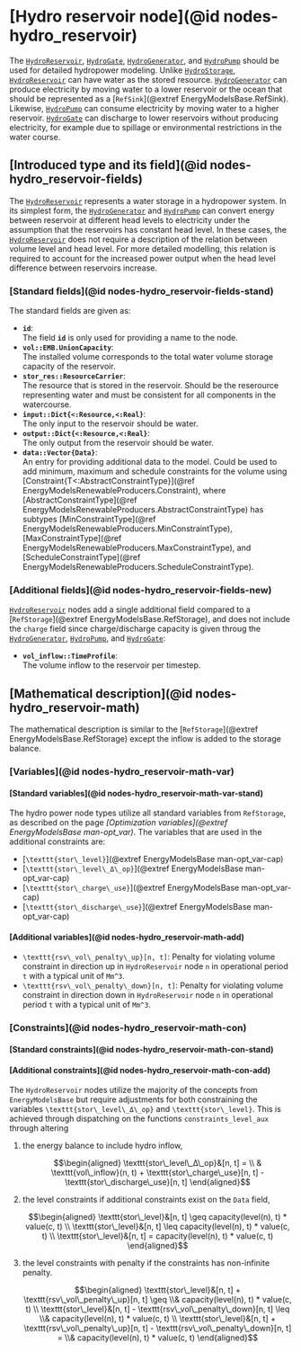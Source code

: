 # [Hydro reservoir node](@id nodes-hydro_reservoir)

The [`HydroReservoir`](@ref), [`HydroGate`](@ref), [`HydroGenerator`](@ref), and [`HydroPump`](@ref) should be used for detailed hydropower modeling.
Unlike [`HydroStorage`](@ref), [`HydroReservoir`](@ref) can have water as the stored resource.
[`HydroGenerator`](@ref) can produce electricity by moving water to a lower reservoir or the ocean that should be represented as a [`RefSink`](@extref EnergyModelsBase.RefSink).
Likewise, [`HydroPump`](@ref) can consume electricity by moving water to a higher reservoir.
[`HydroGate`](@ref) can discharge to lower reservoirs without producing electricity, for example due to spillage or environmental restrictions in the water course.

## [Introduced type and its field](@id nodes-hydro_reservoir-fields)
The [`HydroReservoir`](@ref) represents a water storage in a hydropower system. In its simplest form, the [`HydroGenerator`](@ref) and [`HydroPump`](@ref) can convert energy between reservoir at different head levels to electricity under the assumption that the reservoirs has constant head level. In these cases, the [`HydroReservoir`](@ref) does not require a description of the relation between volume level and head level. For more detailed modelling, this relation is required to account for the increased power output when the head level difference between reservoirs increase.

### [Standard fields](@id nodes-hydro_reservoir-fields-stand)
The standard fields are given as:

- **`id`**:\
  The field **`id`** is only used for providing a name to the node.
- **`vol::EMB.UnionCapacity`**:\
  The installed volume corresponds to the total water volume storage capacity of the reservoir.
- **`stor_res::ResourceCarrier`**:\
  The resource that is stored in the reservoir. Should be the reserource representing water and must be consistent for all components in the watercourse.
- **`input::Dict{<:Resource,<:Real}`**:\
  The only input to the reservoir should be water.
- **`output::Dict{<:Resource,<:Real}`**:\
  The only output from the reservoir should be water.
- **`data::Vector{Data}`**:\
  An entry for providing additional data to the model. Could be used to add minimum, maximum and schedule constraints for the volume using [Constraint{T<:AbstractConstraintType}](@ref EnergyModelsRenewableProducers.Constraint), where [AbstractConstraintType](@ref EnergyModelsRenewableProducers.AbstractConstraintType) has subtypes [MinConstraintType](@ref EnergyModelsRenewableProducers.MinConstraintType), [MaxConstraintType](@ref EnergyModelsRenewableProducers.MaxConstraintType), and [ScheduleConstraintType](@ref EnergyModelsRenewableProducers.ScheduleConstraintType).
    
### [Additional fields](@id nodes-hydro_reservoir-fields-new)

[`HydroReservoir`](@ref) nodes add a single additional field  compared to a [`RefStorage`](@extref EnergyModelsBase.RefStorage), and does not include the `charge` field since charge/discharge capacity is given throug the [`HydroGenerator`](@ref), [`HydroPump`](@ref), and [`HydroGate`](@ref):

- **`vol_inflow::TimeProfile`**:\
  The volume inflow to the reservoir per timestep.

## [Mathematical description](@id nodes-hydro_reservoir-math)

The mathematical description is similar to the [`RefStorage`](@extref EnergyModelsBase.RefStorage) except the inflow is added to the storage balance.

### [Variables](@id nodes-hydro_reservoir-math-var)

#### [Standard variables](@id nodes-hydro_reservoir-math-var-stand)
The hydro power node types utilize all standard variables from `RefStorage`, as described on the page *[Optimization variables](@extref EnergyModelsBase man-opt_var)*.
The variables that are used in the additional constraints are:

- [``\texttt{stor\_level}``](@extref EnergyModelsBase man-opt_var-cap)
- [``\texttt{stor\_level\_Δ\_op}``](@extref EnergyModelsBase man-opt_var-cap)
- [``\texttt{stor\_charge\_use}``](@extref EnergyModelsBase man-opt_var-cap)
- [``\texttt{stor\_discharge\_use}``](@extref EnergyModelsBase man-opt_var-cap)

#### [Additional variables](@id nodes-hydro_reservoir-math-add)
- ``\texttt{rsv\_vol\_penalty\_up}[n, t]``: Penalty for violating volume constraint in direction up in `HydroReservoir` node ``n`` in operational period ``t`` with a typical unit of ``Mm^3``.
- ``\texttt{rsv\_vol\_penalty\_down}[n, t]``: Penalty for violating volume constraint in direction down in `HydroReservoir` node ``n`` in operational period ``t`` with a typical unit of ``Mm^3``.

### [Constraints](@id nodes-hydro_reservoir-math-con)

#### [Standard constraints](@id nodes-hydro_reservoir-math-con-stand)

#### [Additional constraints](@id nodes-hydro_reservoir-math-con-add)
The `HydroReservoir` nodes utilize the majority of the concepts from `EnergyModelsBase` but require adjustments for both constraining the variables ``\texttt{stor\_level\_Δ\_op}`` and ``\texttt{stor\_level}``.
This is achieved through dispatching on the functions `constraints_level_aux` through altering

1. the energy balance to include hydro inflow,

   ```math
   \begin{aligned}
     \texttt{stor\_level\_Δ\_op}&[n, t] = \\ &
       \texttt{vol\_inflow}(n, t) + \texttt{stor\_charge\_use}[n, t] - \texttt{stor\_discharge\_use}[n, t]
   \end{aligned}
   ```

2. the level constraints if additional constraints exist on the `Data` field,

   ```math
   \begin{aligned}
     \texttt{stor\_level}&[n, t] \geq capacity(level(n), t) * value(c, t) \\
     \texttt{stor\_level}&[n, t] \leq capacity(level(n), t) * value(c, t) \\
     \texttt{stor\_level}&[n, t] = capacity(level(n), t) * value(c, t)
   \end{aligned}
   ```

3. the level constraints with penalty if the constraints has non-infinite penalty.

   ```math
   \begin{aligned}
     \texttt{stor\_level}&[n, t] + \texttt{rsv\_vol\_penalty\_up}[n, t] \geq \\&
       capacity(level(n), t) * value(c, t) \\
     \texttt{stor\_level}&[n, t] - \texttt{rsv\_vol\_penalty\_down}[n, t] \leq \\&
       capacity(level(n), t) * value(c, t) \\
     \texttt{stor\_level}&[n, t] + \texttt{rsv\_vol\_penalty\_up}[n, t] - \texttt{rsv\_vol\_penalty\_down}[n, t] = \\&
       capacity(level(n), t) * value(c, t)
   \end{aligned}
   ```
